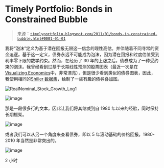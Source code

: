 <!--yml

category: 未分类

date: 2024-05-18 15:25:39

-->

# Timely Portfolio: Bonds in Constrained Bubble

> 来源：[`timelyportfolio.blogspot.com/2011/01/bonds-in-constrained-bubble.html#0001-01-01`](http://timelyportfolio.blogspot.com/2011/01/bonds-in-constrained-bubble.html#0001-01-01)

我将“泡沫”定义为基于潜在回报无限这一信念的理性高估，并伴随着不同寻常的资金追逐。基于这一定义，债券永远不可能成为泡沫，因为潜在回报和过度估值受到利率零下限的数学约束。然而，在经历了 30 年的上涨之后，债券成为了一种受约束的泡沫。我曾经看到过基于长期线性预测的股票图表（最近一次是在[Visualizing Economics](http://www.visualizingeconomics.com/)中，非常漂亮），但是很少看到类似的债券图表，因此，我使用相同的[Shiller 数据集](http://www.econ.yale.edu/~shiller/data.htm)，绘制了一些有趣的债券叠加图。

![RealNominal_Stock_Growth_Log1](http://www.visualizingeconomics.com/2011/01/10/effect-of-inflation-on-sp-price-return-1871-2010/)

![image](https://blogger.googleusercontent.com/img/b/R29vZ2xl/AVvXsEiII2EsaZ4qmCz4EzxfbQwU5lmW5eILynH6kM54hoiphR9-d8-KQDjd8QA36hSliMTMGkTOZqGKVT_P0YWW0QtrgaRV0DOXQEkgjyQpbSffVfZh3P3G3Gx8t6nwc9RtYAmaBfPSUheiYw/s1600-h/image%5B10%5D.png)

那是一段很多行的文本，因此让我们将其缩减到自 1980 年以来的经验，同时保持长期框架。

![image](https://blogger.googleusercontent.com/img/b/R29vZ2xl/AVvXsEgSIA3tTMwcUHHUwZFxn36MwVSsHwNFtVLmzZoB0liO1jXuvkigSz6v9lbcNDkQLwUeOlg9pzNmsa-eurkXGB-cCaR_HM24T_07ISGIOAit6LfwRvUI7bJi594AyxG_Q2HTZ8hnbCWhfw/s1600-h/image%5B17%5D.png)

或者我们可以从另一个角度来查看债券，即以 5 年滚动基础的价格回报。1980-2010 年当然是非常突出的。

![image](https://blogger.googleusercontent.com/img/b/R29vZ2xl/AVvXsEgG3JZ3bgNjtaDeWkKV5fxpRYrp7qjzt-qIEqo4_3cPreZKhJGJu4qIYF5pHFpIzkeM3vN-fzmOzX3VZIv3dqOkA1RIYc7c1umBmpXgRac7vUZcYxBZcR1o57PpZtLoKt8tgkocttf-4g/s1600-h/image%5B23%5D.png)

2 小时
